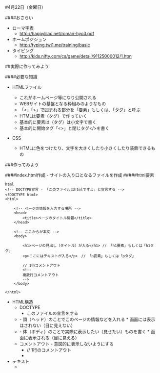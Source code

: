#4月22日（金曜日）

####おさらい
* ローマ字表
	* http://happylilac.net/roman-hyo3.pdf
* ホームポジション
	* http://typing.twi1.me/training/basic
* タイピング
	* http://kids.nifty.com/cs/game/detail/91125000012/1.htm


##実際に作ってみよう

####必要な知識
* HTMLファイル
	* これがホームページ等になり公開される
	* WEBサイトの基盤となる枠組みのようなもの
	* 「<」「>」で囲まれる部分を「要素」もしくは、「タグ」と呼ぶ
	* HTMLは要素（タグ）で作っていく
	* 基本的に要素は（タグ）は小文字で書く
	* 基本的に開始タグ「<>」と閉じタグ</>を書く

* CSS
	* HTMLに色をつけたり、文字を大きくしたり小さくしたり装飾できるもの

###作ってみよう

####index.html作成 - サイトの入り口となるファイルを作成
#####html要素
```
html
<!-- DOCTYPE宣言 - 「このファイルはhtmlですよ」と宣言する -->
<!DOCTYPE html>　
<html>

	<!-- ページの情報を入力する場所 -->
	<head>
		<title>ページのタイトル情報</title>
	</head>

	<!-- ここからが本文 -->
	<body>

		<h1>ページの見出し（タイトル）が入る</h1> // 「h1要素」もしくは「h1タグ」
		<p>ここにはテキストが入る</p>　// 「p要素」もしくは「pタグ」
		
		// 1行コメントアウト
		<!-- 
		複数行コメントアウト	
		-->
	</body>

</html>
```

* HTML構造
	* DOCTYPE
		* このファイルの宣言をする
	* <head> - 頭（ヘッド）のことでこのページの情報などを入れる
		* 画面には表示はされない（目に見えない）
	* <body> - 体（ボディ）のことで実際に表示したい（見せたい）ものを書く
		* 画面に表示される（目に見える）
	* コメントアウト - 意図的に表示しないようにする
		* // 1行のコメントアウト
		* <!-- 複数行のコメントアウト -->
* テキスト
	* <title> - ページのタイトル情報を書く
		* 一番上に表示される
	* <h1> - 見出し（タイトル）
		* <h1> ~ <h6> まである
		* 数字が小さいほど文字が大きくなる
		* <h1>が一番大きくて<h6>が一番小さい
	* <p> - 見出しまでにはいかないテキスト


####CSSを書いて装飾してみよう

* <style></style>タグで囲まれた部分にCSSを書く

```
html
<!-- DOCTYPE宣言 - 「このファイルはhtmlですよ」と宣言する -->
<!DOCTYPE html>　
<html>

	<!-- ページの情報を入力する場所 -->
	<head>
		<title>ページのタイトル情報</title>
	</head>

	<!-- ここからが本文 -->
	<body>

		<h1>ページの見出し（タイトル）が入る</h1>
		<p>ここには赤文字のテキストが入る</p>

	</body>

	<!-- ここにCSS(装飾するコード)を書いていく -->
	<style>
		p {
			color: red;
		}
	</style>

</html>
```

```
プロパティ名（特性・特質）: 変化させたい値;
color: blue;

【読み方】 
「:」 → 「コロン」
「;」 → 「セミコロン」

#実際の使われ方
HTMLの要素名 {
	プロパティ名: 変化させたい値;
}
↓
p {
	color: blue;
}
// HTML内のp要素が青文字になる
```

##### color - 文字の色を変える
【読み方】 
「color」 → 「カラー」

【意味】 
* 文字の色

* 参考：<a href="http://www.htmq.com/style/color.shtml" target="_blank">http://www.htmq.com/style/color.shtml</a>

```
プロパティ名（特性・特質）: 変化させたい値;
color: blue;
↓
文字の色: 青にする;
```

* カラーコード
	* プログラムで色を宣言するためのコード（それぞれの色にそれぞれのコードがついている）
		* 黒 - black もしくは #000000
		* 白 - white もしくは #FFFFFF
		* 赤 - red もしくは #FF0000
		* 緑 - green もしくは #00FF00
		* 青 - blue もしくは #0000FF
		* 色んな色を指定できる
			* 参考：<a href="http://hogehoge.tk/webdev/color/" target="_blank">http://hogehoge.tk/webdev/color/</a>

##### background-color - 背景色を変えよう

【読み方】 
「background-color」 → 「バックグラウンドカラー」

【意味】 
* 背景色

* 参考：<a href="http://www.htmq.com/style/background-color.shtml" target="_blank">http://www.htmq.com/style/background-color.shtml</a>

```
プロパティ名（特性・特質）: 変化させたい値;
background-color: blue;
↓
背景色: 青にする;

#実際の使われ方
p {
	background-color: blue;
}
```

```
html
<!-- DOCTYPE宣言 - 「このファイルはhtmlですよ」と宣言する -->
<!DOCTYPE html>　
<html>

	<!-- ページの情報を入力する場所 -->
	<head>
		<title>ページのタイトル情報</title>
	</head>

	<!-- ここからが本文 -->
	<body>

		<p>赤い背景色</p>

	</body>

	<!-- ここにCSS(装飾するコード)を書いていく -->
	<style>
		p {
			background-color: red;
		}
	</style>

</html>
```

#####複数のプロパティを使う

#「color」プロパティと「background-color」プロパティを一緒に使ってみよう

```
p {
	color: red;
	background-color: blue;
}
```

```
html
<!-- DOCTYPE宣言 - 「このファイルはhtmlですよ」と宣言する -->
<!DOCTYPE html>　
<html>

	<!-- ページの情報を入力する場所 -->
	<head>
		<title>ページのタイトル情報</title>
	</head>

	<!-- ここからが本文 -->
	<body>

		<p>赤い文字色と青い背景色</p>

	</body>

	<!-- ここにCSS(装飾するコード)を書いていく -->
	<style>
		p {
			color: red;
			background-color: blue;
		}
	</style>

</html>
```